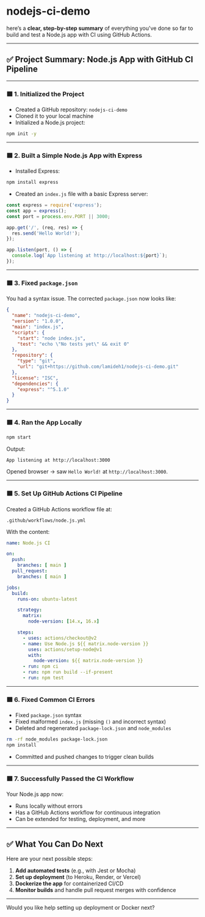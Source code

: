 # nodejs-ci-demo

 here’s a **clear, step-by-step summary** of everything you've done so far to build and test a Node.js app with CI using GitHub Actions.

---

## ✅ Project Summary: Node.js App with GitHub CI Pipeline

---

### 🟩 **1. Initialized the Project**

* Created a GitHub repository: `nodejs-ci-demo`
* Cloned it to your local machine
* Initialized a Node.js project:

```bash
npm init -y
```

---

### 🟩 **2. Built a Simple Node.js App with Express**

* Installed Express:

```bash
npm install express
```

* Created an `index.js` file with a basic Express server:

```js
const express = require('express');
const app = express();
const port = process.env.PORT || 3000;

app.get('/', (req, res) => {
  res.send('Hello World!');
});

app.listen(port, () => {
  console.log(`App listening at http://localhost:${port}`);
});
```

---

### 🟩 **3. Fixed `package.json`**

You had a syntax issue. The corrected `package.json` now looks like:

```json
{
  "name": "nodejs-ci-demo",
  "version": "1.0.0",
  "main": "index.js",
  "scripts": {
    "start": "node index.js",
    "test": "echo \"No tests yet\" && exit 0"
  },
  "repository": {
    "type": "git",
    "url": "git+https://github.com/lamideh1/nodejs-ci-demo.git"
  },
  "license": "ISC",
  "dependencies": {
    "express": "^5.1.0"
  }
}
```

---

### 🟩 **4. Ran the App Locally**

```bash
npm start
```

Output:

```
App listening at http://localhost:3000
```

Opened browser → saw `Hello World!` at `http://localhost:3000`.

---

### 🟩 **5. Set Up GitHub Actions CI Pipeline**

Created a GitHub Actions workflow file at:

```
.github/workflows/node.js.yml
```

With the content:

```yaml
name: Node.js CI

on:
  push:
    branches: [ main ]
  pull_request:
    branches: [ main ]

jobs:
  build:
    runs-on: ubuntu-latest

    strategy:
      matrix:
        node-version: [14.x, 16.x]

    steps:
      - uses: actions/checkout@v2
      - name: Use Node.js ${{ matrix.node-version }}
        uses: actions/setup-node@v1
        with:
          node-version: ${{ matrix.node-version }}
      - run: npm ci
      - run: npm run build --if-present
      - run: npm test
```

---

### 🟩 **6. Fixed Common CI Errors**

* Fixed `package.json` syntax
* Fixed malformed `index.js` (missing `()` and incorrect syntax)
* Deleted and regenerated `package-lock.json` and `node_modules`

```bash
rm -rf node_modules package-lock.json
npm install
```

* Committed and pushed changes to trigger clean builds

---

### 🟩 **7. Successfully Passed the CI Workflow**

Your Node.js app now:

* Runs locally without errors
* Has a GitHub Actions workflow for continuous integration
* Can be extended for testing, deployment, and more

---

## ✅ What You Can Do Next

Here are your next possible steps:

1. **Add automated tests** (e.g., with Jest or Mocha)
2. **Set up deployment** (to Heroku, Render, or Vercel)
3. **Dockerize the app** for containerized CI/CD
4. **Monitor builds** and handle pull request merges with confidence

---

Would you like help setting up deployment or Docker next?
